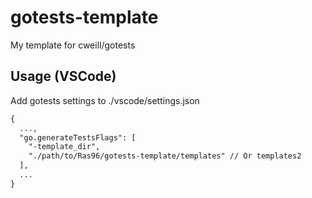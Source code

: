 # gotests-template

My template for cweill/gotests

## Usage (VSCode)

Add gotests settings to ./vscode/settings.json
```txt
{
  ...,
  "go.generateTestsFlags": [
    "-template_dir",
    "./path/to/Ras96/gotests-template/templates" // Or templates2
  ],
  ...
}
```
